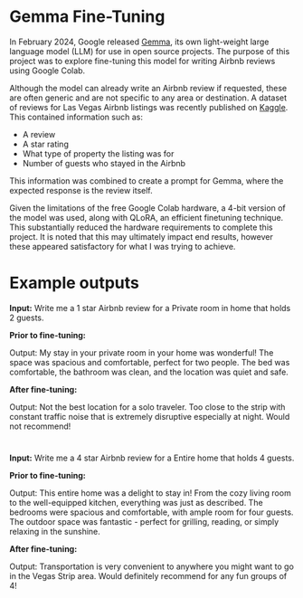 # Gemma Fine-Tuning
In February 2024, Google released [Gemma](https://blog.google/technology/developers/gemma-open-models/), its own light-weight large language model (LLM) for use in open source projects. The purpose of this project was to explore fine-tuning this model for writing Airbnb reviews using Google Colab.

Although the model can already write an Airbnb review if requested, these are often generic and are not specific to any area or destination. A dataset of reviews for Las Vegas Airbnb listings was recently published on [Kaggle](https://www.kaggle.com/datasets/kanchana1990/airbnb-las-vegas-listings). This contained information such as:

* A review
* A star rating
* What type of property the listing was for
* Number of guests who stayed in the Airbnb

This information was combined to create a prompt for Gemma, where the expected response is the review itself. 

Given the limitations of the free Google Colab hardware, a 4-bit version of the model was used, along with QLoRA, an efficient finetuning technique. This substantially reduced the hardware requirements to complete this project. It is noted that this may ultimately impact end results, however these appeared satisfactory for what I was trying to achieve.

# Example outputs
**Input:** Write me a 1 star Airbnb review for a Private room in home that holds 2 guests.

**Prior to fine-tuning:**

Output: My stay in your private room in your home was wonderful! The space was spacious and comfortable, perfect for two people. The bed was comfortable, the bathroom was clean, and the location was quiet and safe.

**After fine-tuning:**

Output: Not the best location for a solo traveler. Too close to the strip with constant traffic noise that is extremely disruptive especially at night. Would not recommend!
#
**Input:** Write me a 4 star Airbnb review for a Entire home that holds 4 guests.

**Prior to fine-tuning:**

Output: This entire home was a delight to stay in! From the cozy living room to the well-equipped kitchen, everything was just as described. The bedrooms were spacious and comfortable, with ample room for four guests. The outdoor space was fantastic - perfect for grilling, reading, or simply relaxing in the sunshine.

**After fine-tuning:**

Output: Transportation is very convenient to anywhere you might want to go in the Vegas Strip area.  Would definitely recommend for any fun groups of 4!  


